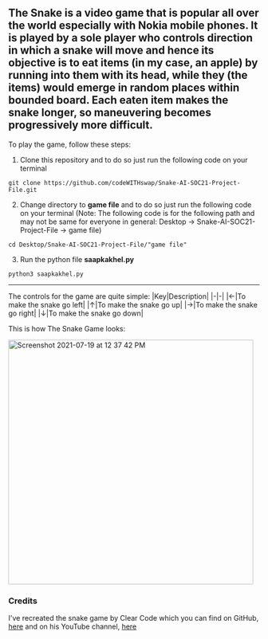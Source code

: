 **The Snake** is a video game that is popular all over the world especially with Nokia
mobile phones. It is played by a sole player who controls
direction in which a snake will move and hence its objective is to eat items (in my case, an apple) by running
into them with its head, while they (the items) would
emerge in random places within bounded board. Each eaten item
makes the snake longer, so maneuvering becomes progressively
more difficult. 
---
To play the game, follow these steps:

1. Clone this repository and to do so just run the following code on your terminal
~~~
git clone https://github.com/codeWITHswap/Snake-AI-SOC21-Project-File.git 
~~~
2. Change directory to **game file** and to do so just run the following code on your terminal (Note: The following code is for the following path and may not be same for everyone in general: Desktop &#8594; Snake-AI-SOC21-Project-File &#8594; game file)
~~~
cd Desktop/Snake-AI-SOC21-Project-File/"game file"
~~~
3. Run the python file **saapkakhel.py**
~~~
python3 saapkakhel.py
~~~
---
The controls for the game are quite simple: 
|Key|Description|
|-|-|
|&#8592;|To make the snake go left|
|&#8593;|To make the snake go up|
|&#8594;|To make the snake go right|
|&#8595;|To make the snake go down|

This is how The Snake Game looks:

<img width="491" alt="Screenshot 2021-07-19 at 12 37 42 PM" src="https://user-images.githubusercontent.com/81500272/126117887-78b88e89-a1f6-435b-b320-09159c8b427f.png">

### Credits

I've recreated the snake game by Clear Code which you can find on GitHub, [here](github.com/clear-code-projects/Snake) and on his YouTube channel, [here](https://www.youtube.com/watch?v=QFvqStqPCRU)
